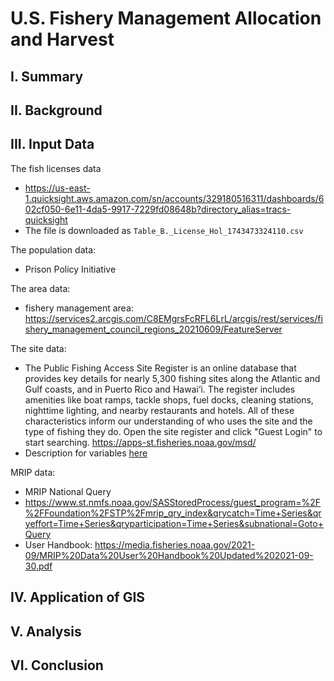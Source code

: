 # U.S. Fishery Management Allocation and Harvest
## I. Summary
## II. Background
## III. Input Data
The fish licenses data
- https://us-east-1.quicksight.aws.amazon.com/sn/accounts/329180516311/dashboards/602cf050-6e11-4da5-9917-7229fd08648b?directory_alias=tracs-quicksight
- The file is downloaded as `Table_B._License_Hol_1743473324110.csv`

The population data:
- Prison Policy Initiative

The area data:
- fishery management area: https://services2.arcgis.com/C8EMgrsFcRFL6LrL/arcgis/rest/services/fishery_management_council_regions_20210609/FeatureServer

The site data:
- The Public Fishing Access Site Register is an online database that provides key details for nearly 5,300 fishing sites along the Atlantic and Gulf coasts, and in Puerto Rico and Hawai‘i. The register includes amenities like boat ramps, tackle shops, fuel docks, cleaning stations, nighttime lighting, and nearby restaurants and hotels. All of these characteristics inform our understanding of who uses the site and the type of fishing they do. Open the site register and click "Guest Login" to start searching. https://apps-st.fisheries.noaa.gov/msd/
- Description for variables [here](https://view.officeapps.live.com/op/view.aspx?src=https%3A%2F%2Fapps-st.fisheries.noaa.gov%2Fmsd%2Fhelp%2FSite_Register_Export_Guide.xlsx%3Fdc%3D4.2.3.0-14-3685&wdOrigin=BROWSELINK)

MRIP data:
- MRIP National Query
- https://www.st.nmfs.noaa.gov/SASStoredProcess/guest_program=%2F%2FFoundation%2FSTP%2Fmrip_qry_index&qrycatch=Time+Series&qryeffort=Time+Series&qryparticipation=Time+Series&subnational=Goto+Query
- User Handbook: https://media.fisheries.noaa.gov/2021-09/MRIP%20Data%20User%20Handbook%20Updated%202021-09-30.pdf
## IV. Application of GIS
## V. Analysis
## VI. Conclusion
